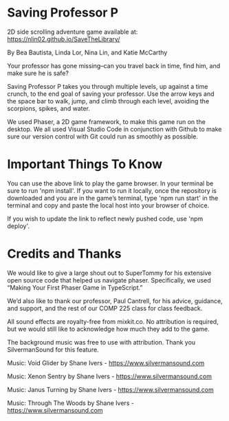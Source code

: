 # Saving Professor P
2D side scrolling adventure game available at: https://nlin02.github.io/SaveTheLibrary/

By Bea Bautista, Linda Lor, Nina Lin, and Katie McCarthy

Your professor has gone missing–can you travel back in time, find him, and make sure he is safe?

Saving Professor P takes you through multiple levels, up against a time crunch, to the end goal of saving your professor. Use the arrow keys and the space bar to walk, jump, and climb through each level, avoiding the scorpions, spikes, and water.

We used Phaser, a 2D game framework, to make this game run on the desktop. We all used Visual Studio Code in conjunction with Github to make sure our version control with Git could run as smoothly as possible.


# Important Things To Know

You can use the above link to play the game browser. 
In your terminal be sure to run 'npm install'. If you want to run it locally, once the repository is downloaded and you are in the game’s terminal, type 'npm run start' in the terminal and copy and paste the local host into your browser of choice.

If you wish to update the link to reflect newly pushed code, use 'npm deploy'.

# Credits and Thanks
We would like to give a large shout out to SuperTommy for his extensive open source code that helped us navigate phaser. Specifically, we used “Making Your First Phaser Game in TypeScript.”

We’d also like to thank our professor, Paul Cantrell, for his advice, guidance, and support, and the rest of our COMP 225 class for class feedback. 


All sound effects are royalty-free from mixkit.co. No attribution is required, but we would still like to acknowledge how much they add to the game.

The background music was free to use with attribution. Thank you SilvermanSound for this feature.

Music: Void Glider by Shane Ivers - https://www.silvermansound.com

Music: Xenon Sentry by Shane Ivers - https://www.silvermansound.com

Music: Janus Turning by Shane Ivers - https://www.silvermansound.com

Music: Through The Woods by Shane Ivers - https://www.silvermansound.com
